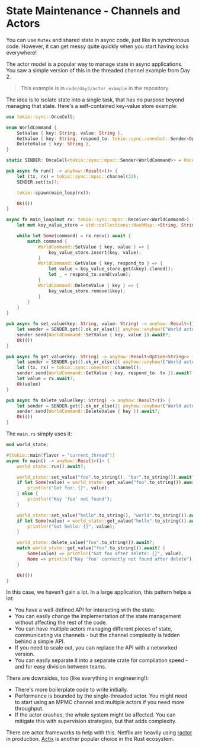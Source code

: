 # State Maintenance - Channels and Actors

You can use `Mutex` and shared state in async code, just like in synchronous code. However, it can get messy quite quickly when you start having locks everywhere!

The actor model is a popular way to manage state in async applications. You saw a simple version of this in the threaded channel example from Day 2.

> This example is in `code/day3/actor_example` in the repository.

The idea is to isolate state into a single task, that has no purpose beyond managing that state. Here's a self-contained key-value store example:

```rust
use tokio::sync::OnceCell;

enum WorldCommand {
    SetValue { key: String, value: String },
    GetValue { key: String, respond_to: tokio::sync::oneshot::Sender<Option<String>> },
    DeleteValue { key: String },    
}

static SENDER: OnceCell<tokio::sync::mpsc::Sender<WorldCommand>> = OnceCell::const_new();

pub async fn run() -> anyhow::Result<()> {
    let (tx, rx) = tokio::sync::mpsc::channel(32);
    SENDER.set(tx)?;

    tokio::spawn(main_loop(rx));

    Ok(())
}

async fn main_loop(mut rx: tokio::sync::mpsc::Receiver<WorldCommand>) {
    let mut key_value_store = std::collections::HashMap::<String, String>::new();

    while let Some(command) = rx.recv().await {
        match command {
            WorldCommand::SetValue { key, value } => {
                key_value_store.insert(key, value);
            }
            WorldCommand::GetValue { key, respond_to } => {
                let value = key_value_store.get(&key).cloned();
                let _ = respond_to.send(value);
            }
            WorldCommand::DeleteValue { key } => {
                key_value_store.remove(&key);
            }
        }
    }
}

pub async fn set_value(key: String, value: String) -> anyhow::Result<()> {
    let sender = SENDER.get().ok_or_else(|| anyhow::anyhow!("World actor not running"))?;
    sender.send(WorldCommand::SetValue { key, value }).await?;
    Ok(())
}

pub async fn get_value(key: String) -> anyhow::Result<Option<String>> {
    let sender = SENDER.get().ok_or_else(|| anyhow::anyhow!("World actor not running"))?;
    let (tx, rx) = tokio::sync::oneshot::channel();
    sender.send(WorldCommand::GetValue { key, respond_to: tx }).await?;
    let value = rx.await?;
    Ok(value)
}

pub async fn delete_value(key: String) -> anyhow::Result<()> {
    let sender = SENDER.get().ok_or_else(|| anyhow::anyhow!("World actor not running"))?;
    sender.send(WorldCommand::DeleteValue { key }).await?;
    Ok(())
}
```

The `main.rs` simply uses it:

```rust
mod world_state;

#[tokio::main(flavor = "current_thread")]
async fn main() -> anyhow::Result<()> {
    world_state::run().await?;

    world_state::set_value("foo".to_string(), "bar".to_string()).await?;
    if let Some(value) = world_state::get_value("foo".to_string()).await? {
        println!("Got foo: {}", value);
    } else {
        println!("Key 'foo' not found");
    }

    world_state::set_value("hello".to_string(), "world".to_string()).await?;
    if let Some(value) = world_state::get_value("hello".to_string()).await? {
        println!("Got hello: {}", value);
    }

    world_state::delete_value("foo".to_string()).await?;
    match world_state::get_value("foo".to_string()).await? {
        Some(value) => println!("Got foo after delete: {}", value),
        None => println!("Key 'foo' correctly not found after delete"),
    }

    Ok(())    
}
```

In this case, we haven't gain a lot. In a large application, this pattern helps a lot:

* You have a well-defined API for interacting with the state.
* You can easily change the implementation of the state management without affecting the rest of the code.
* You can have multiple actors managing different pieces of state, communicating via channels - but the channel complexity is hidden behind a simple API.
* If you need to scale out, you can replace the API with a networked version.
* You can easily separate it into a separate crate for compilation speed - and for easy division between teams.

There are downsides, too (like everything in engineering!):

* There's more boilerplate code to write initially.
* Performance is bounded by the single-threaded actor. You might need to start using an MPMC channel and multiple actors if you need more throughput.
* If the actor crashes, the whole system might be affected. You can mitigate this with supervision strategies, but that adds complexity.

There are actor frameworks to help with this. Netflix are heavily using [ractor](https://github.com/slawlor/ractor) in production. [Actix](https://actix.rs/) is another popular choice in the Rust ecosystem.